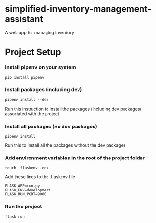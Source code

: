 # simplified-inventory-management-assistant
A web app for managing inventory

# Project Setup
### Install pipenv on your system
```
pip install pipenv
```
### Install packages (including dev)
```
pipenv install --dev
```
Run this instruction to install the packages (including dev packages) associated with the project

### Install all packages (no dev packages)
```
pipenv install
```
Run this to install all the packages without the dev packages

### Add environment variables in the root of the project folder
```
touch .flaskenv .env
```

Add these lines to the .flaskenv file
```
FLASK_APP=run.py
FLASK_ENV=development
FLASK_RUN_PORT=9000
```

### Run the project
```
flask run
```